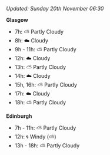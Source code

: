 *Updated: Sunday 20th November 06:30*

**Glasgow**

* 7h: :partly_sunny: Partly Cloudy
* 8h: :cloud: Cloudy
* 9h - 11h: :partly_sunny: Partly Cloudy
* 12h: :cloud: Cloudy
* 13h: :partly_sunny: Partly Cloudy
* 14h: :cloud: Cloudy
* 15h, 16h: :partly_sunny: Partly Cloudy
* 17h: :cloud: Cloudy
* 18h: :partly_sunny: Partly Cloudy

**Edinburgh**

* 7h - 11h: :partly_sunny: Partly Cloudy
* 12h: :cyclone: Windy (:partly_sunny:)
* 13h - 18h: :partly_sunny: Partly Cloudy
